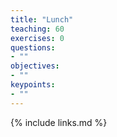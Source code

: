 ```yaml
---
title: "Lunch"
teaching: 60
exercises: 0
questions:
- ""
objectives:
- ""
keypoints:
- ""
---
```


{% include links.md %}
